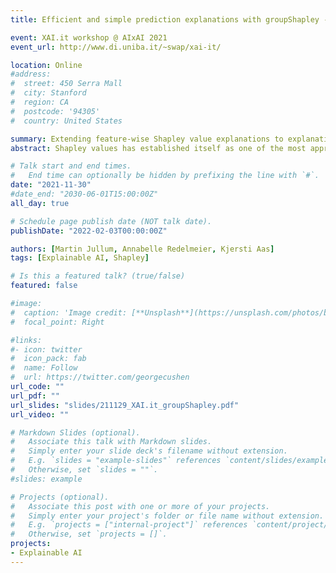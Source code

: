 ```yaml
---
title: Efficient and simple prediction explanations with groupShapley -- A practical perspective

event: XAI.it workshop @ AIxAI 2021
event_url: http://www.di.uniba.it/~swap/xai-it/

location: Online
#address:
#  street: 450 Serra Mall
#  city: Stanford
#  region: CA
#  postcode: '94305'
#  country: United States

summary: Extending feature-wise Shapley value explanations to explanations through groups of features
abstract: Shapley values has established itself as one of the most appropriate and theoretically sound frameworks for explaining predictions from complex machine learning models. The popularity of Shapley values in the explanation setting is probably due to Shapley values’ unique theoretical properties. The main drawback with Shapley values, however, is that the computational complexity grows exponentially in the number of input features, making it unfeasible in many real world situations where there could be hundreds or thousands of features. Furthermore, with many (dependent) features, presenting/visualizing and interpreting the computed Shapley values also becomes challenging. The present paper introduces and showcases a method that we call groupShapley. The idea of the method is to group features and then compute and present Shapley values for these groups instead of for all individual features. Reducing hundreds or thousands of features to half a dozen or so feature groups makes precise computations practically feasible, and the presentation and knowledge extraction greatly simplified. We give practical advice for using the approach and illustrate its usability in three different real world examples. The examples vary in both data type (regular tabular data and time series), feature dimension (medium to high), and application (insurance, genetics, and banking).

# Talk start and end times.
#   End time can optionally be hidden by prefixing the line with `#`.
date: "2021-11-30"
#date_end: "2030-06-01T15:00:00Z"
all_day: true

# Schedule page publish date (NOT talk date).
publishDate: "2022-02-03T00:00:00Z"

authors: [Martin Jullum, Annabelle Redelmeier, Kjersti Aas]
tags: [Explainable AI, Shapley]

# Is this a featured talk? (true/false)
featured: false

#image:
#  caption: 'Image credit: [**Unsplash**](https://unsplash.com/photos/bzdhc5b3Bxs)'
#  focal_point: Right

#links:
#- icon: twitter
#  icon_pack: fab
#  name: Follow
#  url: https://twitter.com/georgecushen
url_code: ""
url_pdf: ""
url_slides: "slides/211129_XAI.it_groupShapley.pdf"
url_video: ""

# Markdown Slides (optional).
#   Associate this talk with Markdown slides.
#   Simply enter your slide deck's filename without extension.
#   E.g. `slides = "example-slides"` references `content/slides/example-slides.md`.
#   Otherwise, set `slides = ""`.
#slides: example

# Projects (optional).
#   Associate this post with one or more of your projects.
#   Simply enter your project's folder or file name without extension.
#   E.g. `projects = ["internal-project"]` references `content/project/deep-learning/index.md`.
#   Otherwise, set `projects = []`.
projects:
- Explainable AI
---
```

